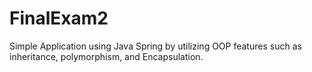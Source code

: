 # FinalExam2
 Simple Application using Java Spring by utilizing OOP features such as inheritance, polymorphism, and Encapsulation.
